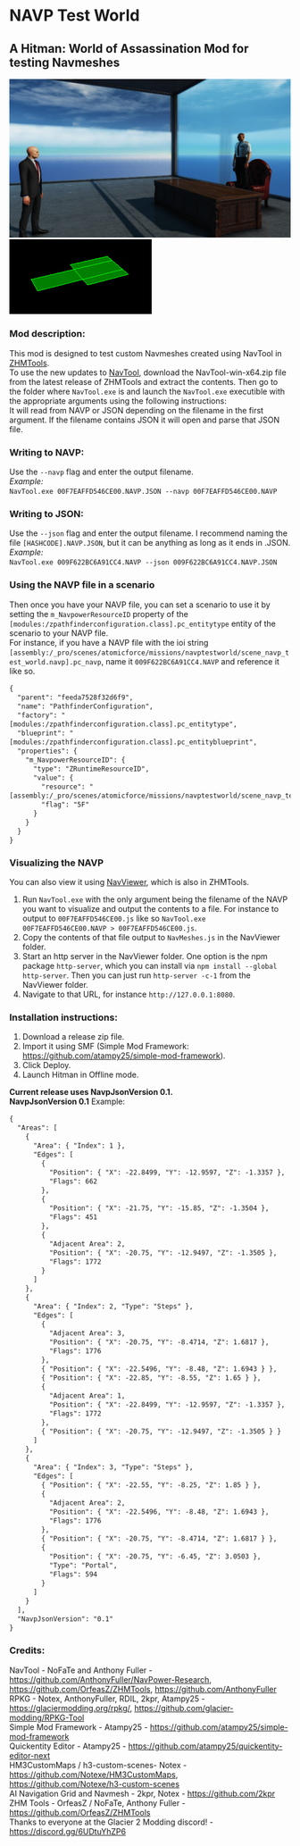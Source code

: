 # NAVP Test World
## A Hitman: World of Assassination Mod for testing Navmeshes
![Navp Test World](https://github.com/dbierek/NavpTestWorld/blob/main/blobs/images/atomicforce/navptestworld/background.jpg?raw=true)
![Current NAVP visualization](https://github.com/dbierek/NavpTestWorld/blob/main/blobs/images/navviewer/img.png?raw=true)
### Mod description:
This mod is designed to test custom Navmeshes created using NavTool in [ZHMTools](https://github.com/OrfeasZ/ZHMTools).  
To use the new updates to [NavTool](https://github.com/OrfeasZ/ZHMTools/tree/master/Tools/NavTool/Src), download the NavTool-win-x64.zip file from the latest release of ZHMTools and extract the contents. Then go to the folder where `NavTool.exe` is and launch the `NavTool.exe` executible with the appropriate arguments using the following instructions:  
It will read from NAVP or JSON depending on the filename in the first argument. If the filename contains JSON it will open and parse that JSON file.   
### Writing to NAVP:  
Use the `--navp` flag and enter the output filename.  
*Example:*  
`NavTool.exe 00F7EAFFD546CE00.NAVP.JSON --navp 00F7EAFFD546CE00.NAVP`  
### Writing to JSON:  
Use the `--json` flag and enter the output filename. I recommend naming the file `[HASHCODE].NAVP.JSON`, but it can be anything as long as it ends in .JSON.  
*Example:*  
`NavTool.exe 009F622BC6A91CC4.NAVP --json 009F622BC6A91CC4.NAVP.JSON`  
### Using the NAVP file in a scenario
Then once you have your NAVP file, you can set a scenario to use it by setting the `m_NavpowerResourceID` property of the `[modules:/zpathfinderconfiguration.class].pc_entitytype` entity of the scenario to your NAVP file.  
For instance, if you have a NAVP file with the ioi string `[assembly:/_pro/scenes/atomicforce/missions/navptestworld/scene_navp_test_world.navp].pc_navp`, name it `009F622BC6A91CC4.NAVP` and reference it like so.  
```
{
  "parent": "feeda7528f32d6f9",
  "name": "PathfinderConfiguration",
  "factory": "[modules:/zpathfinderconfiguration.class].pc_entitytype",
  "blueprint": "[modules:/zpathfinderconfiguration.class].pc_entityblueprint",
  "properties": {
    "m_NavpowerResourceID": {
      "type": "ZRuntimeResourceID",
      "value": {
        "resource": "[assembly:/_pro/scenes/atomicforce/missions/navptestworld/scene_navp_test_world.navp].pc_navp",
        "flag": "5F"
      }
    }
  }
}
```
### Visualizing the NAVP  
You can also view it using [NavViewer](https://github.com/OrfeasZ/ZHMTools/tree/master/Tools/NavViewer), which is also in ZHMTools.  
1. Run `NavTool.exe` with the only argument being the filename of the NAVP you want to visualize and output the contents to a file. For instance to output to `00F7EAFFD546CE00.js` like so `NavTool.exe 00F7EAFFD546CE00.NAVP > 00F7EAFFD546CE00.js`.  
2. Copy the contents of that file output to `NavMeshes.js` in the NavViewer folder.  
3. Start an http server in the NavViewer folder. One option is the npm package `http-server`, which you can install via `npm install --global http-server`. Then you can just run `http-server -c-1` from the NavViewer folder.  
4. Navigate to that URL, for instance `http://127.0.0.1:8080`.  
### Installation instructions:
1. Download a release zip file.
2. Import it using SMF (Simple Mod Framework: https://github.com/atampy25/simple-mod-framework).
3. Click Deploy.
4. Launch Hitman in Offline mode.

**Current release uses NavpJsonVersion 0.1.**  
**NavpJsonVersion 0.1**
Example:
```
{
  "Areas": [
    {
      "Area": { "Index": 1 },
      "Edges": [
        {
          "Position": { "X": -22.8499, "Y": -12.9597, "Z": -1.3357 },
          "Flags": 662
        },
        {
          "Position": { "X": -21.75, "Y": -15.85, "Z": -1.3504 },
          "Flags": 451
        },
        {
          "Adjacent Area": 2,
          "Position": { "X": -20.75, "Y": -12.9497, "Z": -1.3505 },
          "Flags": 1772
        }
      ]
    },
    {
      "Area": { "Index": 2, "Type": "Steps" },
      "Edges": [
        {
          "Adjacent Area": 3,
          "Position": { "X": -20.75, "Y": -8.4714, "Z": 1.6817 },
          "Flags": 1776
        },
        { "Position": { "X": -22.5496, "Y": -8.48, "Z": 1.6943 } },
        { "Position": { "X": -22.85, "Y": -8.55, "Z": 1.65 } },
        {
          "Adjacent Area": 1,
          "Position": { "X": -22.8499, "Y": -12.9597, "Z": -1.3357 },
          "Flags": 1772
        },
        { "Position": { "X": -20.75, "Y": -12.9497, "Z": -1.3505 } }
      ]
    },
    {
      "Area": { "Index": 3, "Type": "Steps" },
      "Edges": [
        { "Position": { "X": -22.55, "Y": -8.25, "Z": 1.85 } },
        {
          "Adjacent Area": 2,
          "Position": { "X": -22.5496, "Y": -8.48, "Z": 1.6943 },
          "Flags": 1776
        },
        { "Position": { "X": -20.75, "Y": -8.4714, "Z": 1.6817 } },
        {
          "Position": { "X": -20.75, "Y": -6.45, "Z": 3.0503 },
          "Type": "Portal",
          "Flags": 594
        }
      ]
    }
  ],
  "NavpJsonVersion": "0.1"
}
```

### Credits:

NavTool - NoFaTe and Anthony Fuller - https://github.com/AnthonyFuller/NavPower-Research,   https://github.com/OrfeasZ/ZHMTools, https://github.com/AnthonyFuller  
RPKG - Notex, AnthonyFuller, RDIL, 2kpr, Atampy25 - https://glaciermodding.org/rpkg/, https://github.com/glacier-modding/RPKG-Tool  
Simple Mod Framework - Atampy25 - https://github.com/atampy25/simple-mod-framework  
Quickentity Editor - Atampy25 - https://github.com/atampy25/quickentity-editor-next  
HM3CustomMaps / h3-custom-scenes- Notex - https://github.com/Notexe/HM3CustomMaps, https://github.com/Notexe/h3-custom-scenes  
AI Navigation Grid and Navmesh - 2kpr, Notex - https://github.com/2kpr  
ZHM Tools - OrfeasZ / NoFaTe, Anthony Fuller - https://github.com/OrfeasZ/ZHMTools  
Thanks to everyone at the Glacier 2 Modding discord! - https://discord.gg/6UDtuYhZP6  
